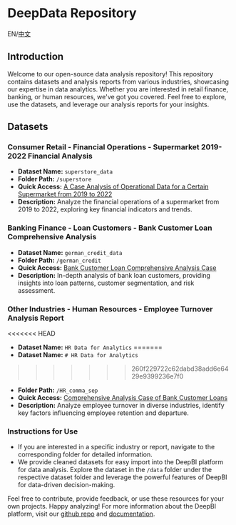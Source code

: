 # DeepData Repository
EN/[中文](README_CN.md)

## Introduction

Welcome to our open-source data analysis repository! This repository contains datasets and analysis reports from various industries, showcasing our expertise in data analytics. Whether you are interested in retail finance, banking, or human resources, we've got you covered. Feel free to explore, use the datasets, and leverage our analysis reports for your insights.

## Datasets

### Consumer Retail - Financial Operations - Supermarket 2019-2022 Financial Analysis

- **Dataset Name:** `superstore_data`
- **Folder Path:** `/superstore`
- **Quick Access:** [A Case Analysis of Operational Data for a Certain Supermarket from 2019 to 2022](./superstore/A%20Case%20Analysis%20of%20Operational%20Data%20for%20a%20Certain%20Supermarket%20from%202019%20to%202022.md)
- **Description:** Analyze the financial operations of a supermarket from 2019 to 2022, exploring key financial indicators and trends.

### Banking Finance - Loan Customers - Bank Customer Loan Comprehensive Analysis

- **Dataset Name:** `german_credit_data`
- **Folder Path:** `/german_credit`
- **Quick Access:** [Bank Customer Loan Comprehensive Analysis Case](./german_credit/Comprehensive%20Analysis%20Case%20of%20Bank%20Customer%20Loans.md)
- **Description:** In-depth analysis of bank loan customers, providing insights into loan patterns, customer segmentation, and risk assessment.

### Other Industries - Human Resources - Employee Turnover Analysis Report

<<<<<<< HEAD
- **Dataset Name:** `HR Data for Analytics`
=======
- **Dataset Name:** `# HR Data for Analytics`
>>>>>>> 260f229722c62dabd38add6e6429e9399236e7f0
- **Folder Path:** `/HR_comma_sep`
- **Quick Access:** [Comprehensive Analysis Case of Bank Customer Loans](./HR_comma_sep/Human%20Resources%20Industry%20Data%20Analysis%20Case.md)
- **Description:** Analyze employee turnover in diverse industries, identify key factors influencing employee retention and departure.

### Instructions for Use

- If you are interested in a specific industry or report, navigate to the corresponding folder for detailed information.
- We provide cleaned datasets for easy import into the DeepBI platform for data analysis. Explore the dataset in the `/data` folder under the respective dataset folder and leverage the powerful features of DeepBI for data-driven decision-making.

Feel free to contribute, provide feedback, or use these resources for your own projects. Happy analyzing! For more information about the DeepBI platform, visit our [github repo](https://github.com/DeepInsight-AI/DeepBI) and [documentation](https://deepthought.feishu.cn/wiki/space/7321657783412146177?ccm_open_type=lark_wiki_spaceLink&open_tab_from=wiki_home).